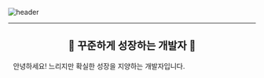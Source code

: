 ![header](https://capsule-render.vercel.app/api?type=waving&color=6ccad0&height=400&section=footer&reversal=false&text=always_spring&fontSize=90&fontColor=black&animation=twinkling&fontAlignY=55&desc=Growing%20Devleoper&descAlignY=75&descSize=50)

---
<div align="center">
  <h2><b>🚀 꾸준하게 성장하는 개발자 🚀</b></h2>
</div>
<div style="margin:5px 10px 0px 10px;">
안녕하세요! 느리지만 확실한 성장을 지양하는 개발자입니다.
</div>
